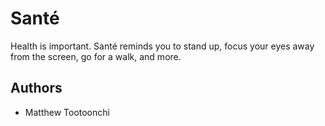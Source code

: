 # Santé
Health is important. Santé reminds you to stand up, focus your eyes away from the screen, go for a walk, and more.

## Authors
- Matthew Tootoonchi
